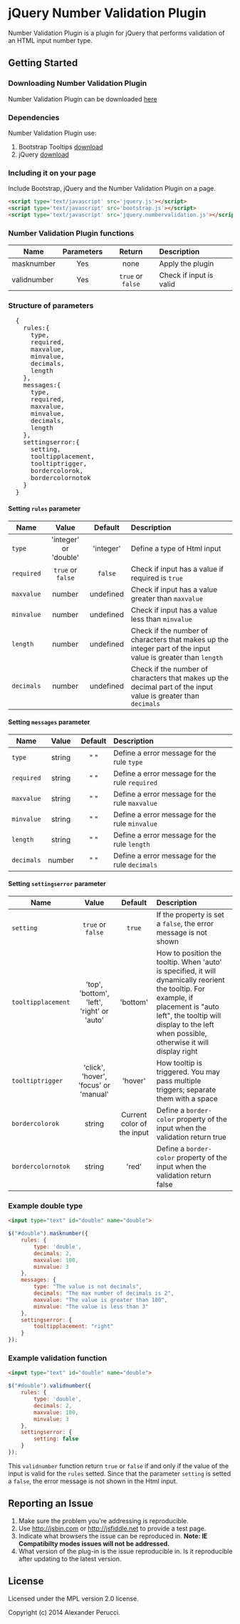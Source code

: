jQuery Number Validation Plugin
=======================

Number Validation Plugin is a plugin for jQuery that performs validation of an HTML input number type.

## Getting Started

### Downloading Number Validation Plugin

Number Validation Plugin can be downloaded [here](https://github.com/prednaxela/jquery.numbervalidation/archive/master.zip)

### Dependencies

Number Validation Plugin use:

 1. Bootstrap Tooltips [download](http://getbootstrap.com/)
 2. jQuery [download](http://jquery.com/) 
 
### Including it on your page

Include Bootstrap, jQuery and the Number Validation Plugin on a page.

```html
<script type='text/javascript' src='jquery.js'></script>
<script type='text/javascript' src='bootstrap.js'></script>
<script type='text/javascript' src='jquery.numbervalidation.js'></script>
```
### Number Validation Plugin functions
| Name          | Parameters      |Return            | Description  |
| ------------- |:---------------:|:----------------:|:------------|
| masknumber    | Yes             | none             | Apply the plugin |
| validnumber   | Yes             | `true` or `false`| Check if input is valid|

### Structure of parameters
<pre>
  {
    rules:{
      type,
      required,
      maxvalue,
      minvalue,
      decimals,
      length
    },  
    messages:{
      type,
      required,
      maxvalue,
      minvalue,
      decimals,
      length
    },
    settingserror:{
      setting,
      tooltipplacement,
      tooltiptrigger,
      bordercolorok,
      bordercolornotok
    }
  }
</pre>

#### Setting `rules` parameter

| Name          | Value           |Default      | Description  |
| ------------- |:---------------------:|:-------------:|:------------|
| `type`          | 'integer' or 'double' | 'integer'     | Define a type of Html input|
| `required`      | `true` or `false`         | `false`         | Check if input has a value if required is `true`|
| `maxvalue`      | number                | undefined     | Check if input has a value greater than `maxvalue` |
| `minvalue`      | number                | undefined     | Check if input has a value less than `minvalue`  |
| `length`        | number                | undefined     | Check if the number of characters that makes up the integer part of the input value is greater than `length` |
| `decimals`      | number                | undefined     | Check if the number of characters that makes up the decimal part of the input value is greater than `decimals` |

#### Setting `messages` parameter
| Name          | Value  |Default | Description  |
| ------------- |:------:|:------:|:------------|
| `type`        | string | " "     | Define a error message for the rule `type`|
| `required`    | string | " "     | Define a error message for the rule  `required`|
| `maxvalue`    | string | " "     | Define a error message for the rule  `maxvalue` |
| `minvalue`    | string | " "     | Define a error message for the rule  `minvalue`|
| `length`      | string | " "     | Define a error message for the rule  `length`|
| `decimals`    | number | " "     | Define a error message for the rule  `decimals`|

#### Setting `settingserror` parameter
| Name               | Value  |Default | Description  |
| ------------------ |:------:|:------:|:------------|
| `setting`    |`true` or `false`         | `true`     |If the property is set a `false`, the error message is not shown   |
| `tooltipplacement` | 'top', 'bottom', 'left', 'right' or 'auto' | 'bottom' | How to position the tooltip. When 'auto' is specified, it will dynamically reorient the tooltip. For example, if placement is "auto left", the tooltip will display to the left when possible, otherwise it will display right|
| `tooltiptrigger`   | 'click', 'hover', 'focus' or 'manual' | 'hover'     | How tooltip is triggered. You may pass multiple triggers; separate them with a space|
| `bordercolorok`    | string | Current color of the input     | Define a `border-color` property of the input when the validation return true |
| `bordercolornotok` | string | 'red'     | Define a `border-color` property of the input when the validation return false |

### Example double type
```html
<input type="text" id="double" name="double">
```

```javascript
$("#double").masknumber({
    rules: {
        type: 'double',
        decimals: 2,
        maxvalue: 100,
        minvalue: 3
    },
    messages: {
        type: "The value is not decimals",
        decimals: "The max number of decimals is 2",
        maxvalue: "The value is greater than 100",
        minvalue: "The value is less than 3"
    },
    settingserror: {
        tooltipplacement: "right"
    }
});
```
### Example validation function

```html
<input type="text" id="double" name="double">
```

```javascript
$("#double").validnumber({
    rules: {
        type: 'double',
        decimals: 2,
        maxvalue: 100,
        minvalue: 3
    },
    settingserror: {
        setting: false
    }
});
```
This `validnumber` function return `true` or `false` if and only if the value of the input is valid for the `rules` setted. Since that the parameter `setting` is setted a `false`, the error message is not shown in the Html input.

## Reporting an Issue

1. Make sure the problem you're addressing is reproducible.
2. Use http://jsbin.com or http://jsfiddle.net to provide a test page.
3. Indicate what browsers the issue can be reproduced in. **Note: IE Compatibilty modes issues will not be addressed.**
4. What version of the plug-in is the issue reproducible in. Is it reproducible after updating to the latest version.

## License
Licensed under the MPL version 2.0 license.

Copyright (c) 2014 Alexander Perucci.
